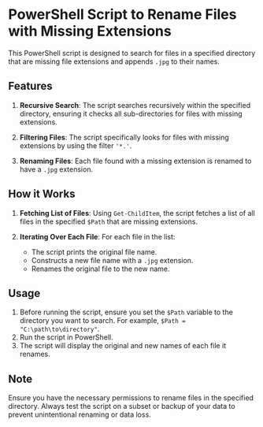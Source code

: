# PowerShell Script to Rename Files with Missing Extensions

This PowerShell script is designed to search for files in a specified directory that are missing file extensions and appends `.jpg` to their names.

## Features

1. **Recursive Search**: The script searches recursively within the specified directory, ensuring it checks all sub-directories for files with missing extensions.
   
2. **Filtering Files**: The script specifically looks for files with missing extensions by using the filter `'*.'`.

3. **Renaming Files**: Each file found with a missing extension is renamed to have a `.jpg` extension.

## How it Works

1. **Fetching List of Files**: Using `Get-ChildItem`, the script fetches a list of all files in the specified `$Path` that are missing extensions.

2. **Iterating Over Each File**: For each file in the list:
   - The script prints the original file name.
   - Constructs a new file name with a `.jpg` extension.
   - Renames the original file to the new name.

## Usage

1. Before running the script, ensure you set the `$Path` variable to the directory you want to search. For example, `$Path = "C:\path\to\directory"`.
2. Run the script in PowerShell.
3. The script will display the original and new names of each file it renames.

## Note

Ensure you have the necessary permissions to rename files in the specified directory. Always test the script on a subset or backup of your data to prevent unintentional renaming or data loss.
